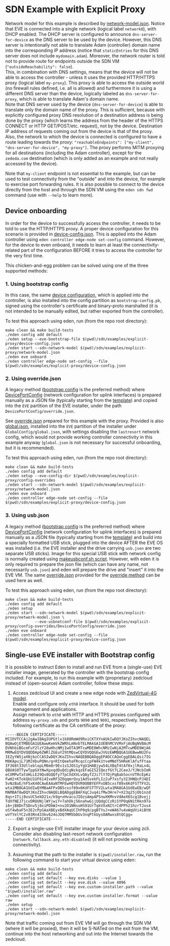 # SDN Example with Explicit Proxy

Network model for this example is described by [network-model.json](./network-model.json).
Notice that EVE is connected into a single network (logical label `network0`), with
DHCP enabled. The DHCP server is configured to announce `dns-server-for-device` as the DNS
server to be used by the device. However, this DNS server is intentionally not able
to translate Adam (controller) domain name into the corresponding IP address (notice that
`staticEntries` for this DNS server does not include `mydomain.adam`). Moreover, the network
router is told not to provide route for endpoints outside the SDN VM (`"outsideReachability": false`).\
This, in combination with DNS settings, means that the device will not be able to access
the controller - unless it uses the provided HTTP/HTTPS proxy (logical label `my-proxy`).
This proxy is able to access the outside world (no firewall rules defined, i.e. all is allowed)
and furthermore it is using a different DNS server than the device, logically labeled
as `dns-server-for-proxy`, which is able to translate Adam's domain name.\
Note that DNS server used by the device (`dns-server-for-device`) is able to translate
only the domain name of the proxy. This is sufficient, because with explicitly configured
proxy DNS resolution of a destination address is being done by the proxy (which learns
the address from the header of the HTTPS CONNECT or HTTP GET/POST/etc. request),
not by the device. Destination IP address of requests coming out from the device is that
of the proxy.\
Also, the network to which the device is connected is configured to have a route leading
towards the proxy: `"reachableEndpoints": ["my-client", "dns-server-for-device", "my-proxy"]`.
The proxy performs MITM proxying for all destinations (including the Adam controller),
except for the `zededa.com` destination (which is only added as an example and not really
accessed by the device).

Note that `my-client` endpoint is not essential to the example, but can be used to test
connectivity from the "outside" and into the device, for example to exercise port forwarding rules.
It is also possible to connect to the device directly from the host and through the SDN VM using
the `eden sdn fwd` command (use with `--help` to learn more).


## Device onboarding

In order for the device to successfully access the controller, it needs to be told
to use the HTTP/HTTPS proxy. A proper device configuration for this scenario is
provided in [device-config.json](./device-config.json). This is applied into the Adam controller
using `eden controller edge-node set-config` command. However, for the device to even onboard,
it needs to learn at least the connectivity-related part of the configuration BEFORE it tries
to access the controller for the very first time.

This chicken-and-egg problem can be solved using one of the three supported methods:

### 1. Using bootstrap config

In this case, the same [device configuration](./device-config.json), which is applied into
the controller, is also installed into the config partition as `bootstrap-config.pb`,
signed using the controller's certificate and binary-proto marshalled (it is not intended
to be manually edited, but rather exported from the controller).

To test this approach using eden, run (from the repo root directory):

```
make clean && make build-tests
./eden config add default
./eden setup --eve-bootstrap-file $(pwd)/sdn/examples/explicit-proxy/device-config.json
./eden start --sdn-network-model $(pwd)/sdn/examples/explicit-proxy/network-model.json 
./eden eve onboard
./eden controller edge-node set-config --file $(pwd)/sdn/examples/explicit-proxy/device-config.json 
```

### 2. Using override.json

A legacy method ([bootstrap config](#1-using-bootstrap-config) is the preferred method)
where [DevicePortConfig][DPC] (network configuration for uplink interfaces) is prepared
manually as a JSON file (typically starting from the [template][override-template])
and copied into the `EVE` partition of the EVE installer, under the path `DevicePortConfig/override.json`.

See [override.json][override-json] prepared for this example with the proxy. Provided is
also [global.json][global-json], installed into the `EVE` partition of the installer under
`GlobalConfig/global.json`, with settings disabling the `lastresort` network config,
which would not provide working controller connectivity in this example anyway
(`global.json` is not necessary for successful onboarding, but it is recommended).

To test this approach using eden, run (from the repo root directory):

```
make clean && make build-tests
./eden config add default
./eden setup --eve-config-dir $(pwd)/sdn/examples/explicit-proxy/config-overrides
./eden start --sdn-network-model $(pwd)/sdn/examples/explicit-proxy/network-model.json 
./eden eve onboard
./eden controller edge-node set-config --file $(pwd)/sdn/examples/explicit-proxy/device-config.json 
```

### 3. Using usb.json

A legacy method ([bootstrap config](#1-using-bootstrap-config) is the preferred method) where
[DevicePortConfig][DPC] (network configuration for uplink interfaces) is prepared manually
as a JSON file (typically starting from the [template][override-template]) and build into
a specially formatted USB stick, plugged into the device AFTER the EVE OS was installed
(i.e. the EVE installer and the drive carrying `usb.json` are two separate USB sticks).
Image for this special USB stick with network config is normally created using
[makeusbconf.sh script][makeusbconf].
However, with eden it is only required to prepare the json file (which can have any name,
not necessarily `usb.json`) and eden will prepare the drive and "insert" it into the EVE VM.
The same [override.json][override-json] provided for the [override method](#2-using-overridejson)
can be used here as well.

To test this approach using eden, run (from the repo root directory):

```
make clean && make build-tests
./eden config add default
./eden setup 
./eden start --sdn-network-model $(pwd)/sdn/examples/explicit-proxy/network-model.json \
             --eve-usbnetconf-file $(pwd)/sdn/examples/explicit-proxy/config-overrides/DevicePortConfig/override.json
./eden eve onboard
./eden controller edge-node set-config --file $(pwd)/sdn/examples/explicit-proxy/device-config.json 
```

## Single-use EVE installer with Bootstrap config

It is possible to instruct Eden to install and run EVE from a (single-use) EVE installer image,
generated by the controller with the bootstrap config included.
For example, to run this example with (proprietary) zedcloud instead of (open-source) Adam
controller, follow these steps:

1. Access zedcloud UI and create a new edge node with [ZedVirtual-4G model](../../../models/template_l1_ZedVirtual-4G.json).\
   Enable and configure only `eth0` interface. It should be used for both management and applications.\
   Assign network to `eth0` with HTTP and HTTPS proxies configured with address `my-proxy.sdn`
   and ports `9090` and `9091`, respectively. Import the following certificate as the CA
   certificate of the proxy:

```
-----BEGIN CERTIFICATE-----
MIIDVTCCAj2gAwIBAgIUPGtlx1k08RmWd9RxiCKTXYnAUkIwDQYJKoZIhvcNAQEL
BQAwOjETMBEGA1UEAwwKemVkZWRhLmNvbTELMAkGA1UEBhMCVVMxFjAUBgNVBAcM
DVNhbiBGcmFuY2lzY28wHhcNMjIwOTA3MTcwMDE0WhcNMzIwNjA2MTcwMDE0WjA6
MRMwEQYDVQQDDAp6ZWRlZGEuY29tMQswCQYDVQQGEwJVUzEWMBQGA1UEBwwNU2Fu
IEZyYW5jaXNjbzCCASIwDQYJKoZIhvcNAQEBBQADggEPADCCAQoCggEBALQsi7IG
M8KApujL71MJXbuPQNn/g+RItQeehaFRcqcCcpFW4k1YveMNdf5HReKlAfufFtaa
IF368t33UlleblopLM8m8r9Ev1sSJOS1yYgU1HABjyw54LXBqT4tAf0xjlRaLn4L
QBUAS0TTywTppGXtNwXpxqdDuQdigNskqzEFaGI52IQezfGt7L2CeeJ/YJNcbImR
eCXMPwTatUHLLE29Qv8GQQfy7TpCXdXVLvQAyfZJi7lY7DjPqBab5ocnVTRcEpKz
FwH2+KTokQkU1UF614IveRF3ZOqqmrQvy1AdSvekFLIz2uP7xsfy3I3HNQcPJ4DI
5vNzBaE/hF5xK40CAwEAAaNTMFEwHQYDVR0OBBYEFPxOB5cxsf89x6KdFSTTFV2L
wta1MB8GA1UdIwQYMBaAFPxOB5cxsf89x6KdFSTTFV2Lwta1MA8GA1UdEwEB/wQF
MAMBAf8wDQYJKoZIhvcNAQELBQADggEBAFXqCJuq4ifMw3Hre7+X23q25jOb1nzd
8qs+1Tij8osUC5ekD21x/k9g+xHvacoJIOzsAmpAPSnwXKMnvVdAeX6Scg1Bvejj
TdXfNEJ7jcvDROUNjlWYjwiY+7ahDkj56nahwGjjUQdgCCzRiSYPOq6N1tRkn97a
i6+jB8DnTSDnv5j8xiPDbWJ+nv2O1NNsoHS91UrTqkVXxNItrCdPPh21hzrTJxs4
oSf4wbaF5n3E2cPpSAaXBEyxBdXAqUCIhP0q9/pgBTYuJ+eW467u4xWqUVi4iBtN
wVfYelYC2v03Rn433kv624oJDQ7MM5bDUv3nqPtkUys0ARwxs8tQCgg=
-----END CERTIFICATE-----
```

2. Export a single-use EVE installer image for your device using zcli.\
   Consider also disabling last-resort network configuration (`network.fallback.any.eth:disabled`)
   (it will not provide working connectivity).

3. Assuming that the path to the installer is `$(pwd)/installer.raw`, run the following
   command to start your virtual device using eden:

```
make clean && make build-tests
./eden config add default
./eden config set default --key eve.disks --value 1
./eden config set default --key eve.disk --value 4096
./eden config set default --key eve.custom-installer.path --value "$(pwd)/installer.raw"
./eden config set default --key eve.custom-installer.format --value raw
./eden setup
./eden start --sdn-network-model $(pwd)/sdn/examples/explicit-proxy/network-model.json
```

Note that traffic coming out from EVE VM will go through the SDN VM (where it will be proxied),
then it will be S-NATed on the exit from the VM, continue into the host networking and out
into the Internet towards the zedcloud.


[override-json]: ./config-overrides/DevicePortConfig/override.json
[global-json]: ./config-overrides/GlobalConfig/global.json
[DPC]: https://github.com/lf-edge/eve/blob/8.10/pkg/pillar/types/zedroutertypes.go#L473-L487
[override-template]: https://github.com/lf-edge/eve/blob/8.10/conf/DevicePortConfig/override.json.template
[makeusbconf]: https://github.com/lf-edge/eve/blob/8.10/tools/makeusbconf.sh
